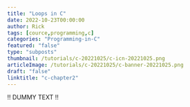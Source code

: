 ```yaml
---
title: "Loops in C"
date: 2022-10-23T00:00:00
author: Rick
tags: [cource,programming,c]
categories: "Programming-in-C"
featured: "false"
type: "subposts"
thumbnail: /tutorials/c-20221025/c-icn-20221025.png
articleImage: /tutorials/c-20221025/c-banner-20221025.png
draft: "false"
linktitle: "c-chapter2"
---
```


!! DUMMY TEXT !!

